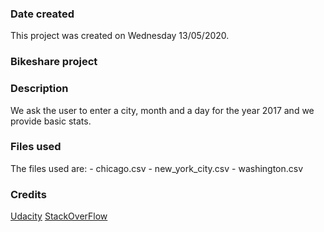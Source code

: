 ### Date created
This project was created on Wednesday 13/05/2020.

### Bikeshare project

### Description
We ask the user to enter a city, month and a day for the year 2017 and we provide basic stats.

### Files used
The files used are:
	- chicago.csv
	- new_york_city.csv
	- washington.csv

### Credits
[Udacity](https://github.com/udacity/pdsnd_github)
[StackOverFlow](https://stackoverflow.com)